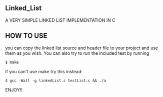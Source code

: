 ## Linked_List
A VERY SIMPLE LINKED LIST IMPLEMENTATION IN C

## HOW TO USE 
you can copy the linked list source and header file to your project and use them as you wish. You can also try to run the included test by running 
```console
$ make
``` 
if you can't use make try this instead:
```console 
$ gcc -Wall -g linkedList.c testList.c && ./a
```
ENJOY!!
